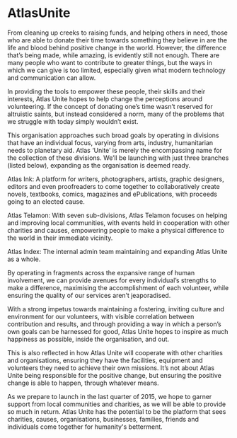 # AtlasUnite

From cleaning up creeks to raising funds, and helping others in need, those who are able to donate their time towards something they believe in are the life and blood behind positive change in the world. However, the difference that’s being made, while amazing, is evidently still not enough. There are many people who want to contribute to greater things, but the ways in which we can give is too limited, especially given what modern technology and communication can allow.

In providing the tools to empower these people, their skills and their interests, Atlas Unite hopes to help change the perceptions around volunteering. If the concept of donating one’s time wasn’t reserved for altruistic saints, but instead considered a norm, many of the problems that we struggle with today simply wouldn’t exist.

This organisation approaches such broad goals by operating in divisions that have an individual focus, varying from arts, industry, humanitarian needs to planetary aid. Atlas ‘Unite’ is merely the encompassing name for the collection of these divisions. We’ll be launching with just three branches (listed below), expanding as the organisation is deemed ready.

Atlas Ink:  A platform for writers, photographers, artists, graphic designers, editors and even proofreaders to come together to collaboratively create novels, textbooks, comics, magazines and ePublications, with proceeds going to an elected cause.

Atlas Telamon:  With seven sub-divisions, Atlas Telamon focuses on helping and improving local communities, with events held in cooperation with other charities and causes, empowering people to make a physical difference to the world in their immediate vicinity.

Atlas Index:  The internal admin team maintaining and expanding Atlas Unite as a whole.

By operating in fragments across the expansive range of human involvement, we can provide avenues for every individual’s strengths to make a difference, maximising the accomplishment of each volunteer, while ensuring the quality of our services aren’t jeaporadised.

With a strong impetus towards maintaining a fostering, inviting culture and environment for our volunteers, with visible correlation between contribution and results, and through providing a way in which a person’s own goals can be harnessed for good, Atlas Unite hopes to inspire as much happiness as possible, inside the organisation, and out.

This is also reflected in how Atlas Unite will cooperate with other charities and organisations, ensuring they have the facilities, equipment and volunteers they need to achieve their own missions. It’s not about Atlas Unite being responsible for the positive change, but ensuring the positive change is able to happen, through whatever means.

As we prepare to launch in the last quarter of 2015, we hope to garner support from local communities and charities, as we will be able to provide so much in return. Atlas Unite has the potential to be the platform that sees charities, causes, organisations, businesses, families, friends and individuals come together for humanity's betterment.
